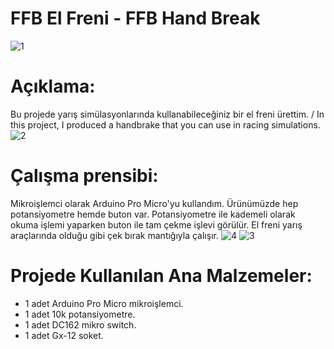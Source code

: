 # FFB El Freni - FFB Hand Break
![1](https://github.com/user-attachments/assets/940bf00a-e660-4bb9-8bb2-cd67c5278483)
# Açıklama: <br>
Bu projede yarış simülasyonlarında kullanabileceğiniz bir el freni ürettim. / In this project, I produced a handbrake that you can use in racing simulations.
![2](https://github.com/user-attachments/assets/cfdb83fb-8982-426b-bc0e-399412926bb3)
# Çalışma prensibi: <br>
 Mikroişlemci olarak Arduino Pro Micro'yu kullandım. Ürünümüzde hep potansiyometre hemde buton var. Potansiyometre ile kademeli olarak okuma işlemi yaparken buton ile tam çekme işlevi görülür. El freni yarış araçlarında olduğu gibi çek bırak mantığıyla çalışır.
![4](https://github.com/user-attachments/assets/0f16ebb4-ceb2-4110-b157-a6013bd9d532)
![3](https://github.com/user-attachments/assets/3895d2bd-410b-49e8-9767-0aa770660851)
# Projede Kullanılan Ana Malzemeler: </br>
- 1 adet Arduino Pro Micro mikroişlemci.
- 1 adet 10k potansiyometre.
- 1 adet DC162 mikro switch.
- 1 adet Gx-12 soket.
